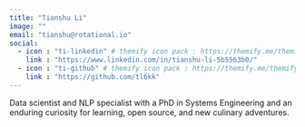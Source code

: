 ```yaml
---
title: "Tianshu Li"
image: ""
email: "tianshu@rotational.io"
social:
  - icon : "ti-linkedin" # themify icon pack : https://themify.me/themify-icons
    link : "https://www.linkedin.com/in/tianshu-li-5b5563b0/"
  - icon : "ti-github" # themify icon pack : https://themify.me/themify-icons
    link : "https://github.com/tl6kk"
---
```



Data scientist and NLP specialist with a PhD in Systems Engineering and an enduring curiosity for learning, open source, and new culinary adventures.
